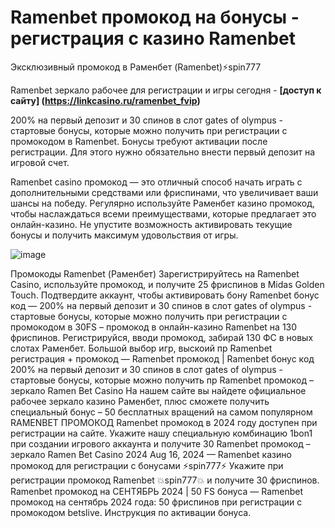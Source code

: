# Ramenbet промокод на бонусы - регистрация с казино Ramenbet
Эксклюзивный промокод в Раменбет (Ramenbet)⚡️spin777

Ramenbet зеркало рабочее для регистрации и игры сегодня - **[доступ к сайту] (https://linkcasino.ru/ramenbet_fvip)**

200% на первый депозит и 30 спинов в слот gates of olympus - стартовые бонусы, которые можно получить при регистрации с промокодом в Ramenbet.
Бонусы требуют активации после регистрации. Для этого нужно обязательно внести первый депозит на игровой счет.

Ramenbet casino промокод — это отличный способ начать играть с дополнительными средствами или фриспинами, что увеличивает ваши шансы на победу. Регулярно используйте Раменбет казино промокод, чтобы наслаждаться всеми преимуществами, которые предлагает это онлайн-казино. Не упустите возможность активировать текущие бонусы и получить максимум удовольствия от игры.

![image](https://github.com/user-attachments/assets/c032261f-246b-4d94-aaf2-ae476fb3d38d)

Промокоды Ramenbet (Раменбет) Зарегистрируйтесь на Ramenbet Casino, используйте промокод, и получите 25 фриспинов в Midas Golden Touch. Подтвердите аккаунт, чтобы активировать бону Ramenbet бонус код — 200% на первый депозит и 30 спинов в слот gates of olympus - стартовые бонусы, которые можно получить при регистрации с промокодом в 30FS – промокод в онлайн-казино Ramenbet на 130 фриспинов. Регистрируйся, вводи промокод, забирай 130 ФС в новых слотах Раменбет. Большой выбор игр, выскоий пр Ramenbet регистрация + промокод — Ramenbet промокод | Ramenbet бонус код​​ 200% на первый депозит и 30 спинов в слот gates of olympus - стартовые бонусы, которые можно получить пр Ramenbet промокод – зеркало Ramen Bet Casino На нашем сайте вы найдете официальное рабочее зеркало казино Раменбет, плюс сможете получить специальный бонус – 50 бесплатных вращений на самом популярном RAMENBET ПРОМОКОД Ramenbet промокод в 2024 году доступен при регистрации на сайте. Укажите нашу специальную комбинацию 1bon1 при создании игрового аккаунта и получите 30 Ramenbet промокод – зеркало Ramen Bet Casino 2024 Aug 16, 2024 — Ramenbet казино промокод для регистрации с бонусами ⚡️spin777⚡️ Укажите при регистрации промокод Ramenbet 💥spin777💥 и получите 30 фриспинов. Ramenbet промокод на СЕНТЯБРЬ 2024 | 50 FS бонуса — Ramenbet промокод на сентябрь 2024 года: 50 фриспинов при регистрации с промокодом betslive. Инструкция по активации бонуса.
